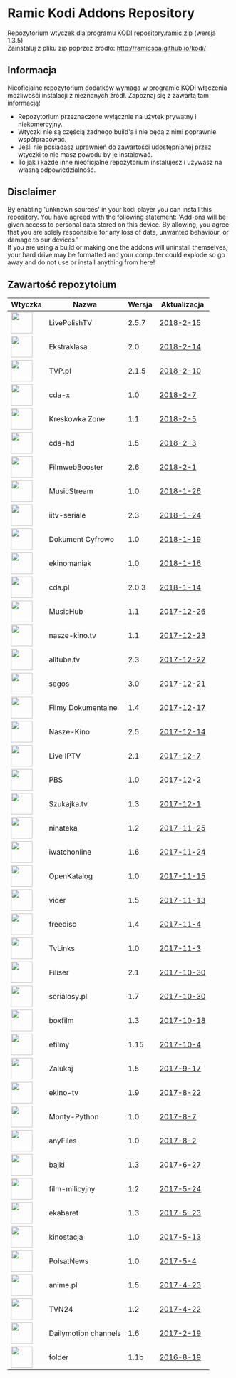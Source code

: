 # Ramic Kodi Addons Repository
Repozytorium wtyczek dla programu KODI
[repository.ramic.zip](https://github.com/ramicspa/kodi/raw/master/repository.ramic.zip) (wersja 1.3.5)
<br>Zainstaluj z pliku zip poprzez źródło: http://ramicspa.github.io/kodi/
## Informacja
Nieoficjalne repozytorium dodatków wymaga w programie KODI włączenia możliwośći instalacji z nieznanych źródł. Zapoznaj się z zawartą tam informacją!
- Repozytorium przeznaczone wyłącznie na użytek prywatny i niekomercyjny.
- Wtyczki nie są częścią żadnego build'a i nie będą z nimi poprawnie współpracować.
- Jeśli nie posiadasz uprawnień do zawartości udostępnianej przez wtyczki to nie masz powodu by je instalować.
- To jak i każde inne nieoficjalne repozytorium instalujesz i używasz na własną odpowiedzialność.
## Disclaimer
By enabling 'unknown sources' in your kodi player you can install this repository. You have agreed with the following statement: 'Add-ons will be given access to personal data stored on this device. By allowing, you agree that you are solely responsible for any loss of data, unwanted behaviour, or damage to our devices.'<br>If you are using a build or making one the addons will uninstall themselves, your hard drive may be formatted and your computer could explode so go away and do not use or install anything from here!
## Zawartość repozytoium
|Wtyczka|Nazwa|Wersja|Aktualizacja|
|---|---|---|---|
|<img src="https://raw.githubusercontent.com/ramicspa/kodi/master/zips/plugin.video.LivePolishTV/icon.png" width="48">|LivePolishTV|2.5.7|[2018-2-15](https://raw.githubusercontent.com/ramicspa/kodi/master/zips/plugin.video.LivePolishTV/changelog-2.5.7.txt)
|<img src="https://raw.githubusercontent.com/ramicspa/kodi/master/zips/plugin.video.ekstraklasa/icon.png" width="48">|Ekstraklasa|2.0|[2018-2-14](https://raw.githubusercontent.com/ramicspa/kodi/master/zips/plugin.video.ekstraklasa/changelog-2.0.txt)
|<img src="https://raw.githubusercontent.com/ramicspa/kodi/master/zips/plugin.video.TVP.pl/icon.png" width="48">|TVP.pl|2.1.5|[2018-2-10](https://raw.githubusercontent.com/ramicspa/kodi/master/zips/plugin.video.TVP.pl/changelog-2.1.5.txt)
|<img src="https://raw.githubusercontent.com/ramicspa/kodi/master/zips/plugin.video.cdaxpl/icon.png" width="48">|cda-x|1.0|[2018-2-7](https://raw.githubusercontent.com/ramicspa/kodi/master/zips/plugin.video.cdaxpl/changelog-1.0.txt)
|<img src="https://raw.githubusercontent.com/ramicspa/kodi/master/zips/plugin.video.kreskowkazonepl/icon.png" width="48">|Kreskowka Zone|1.1|[2018-2-5](https://raw.githubusercontent.com/ramicspa/kodi/master/zips/plugin.video.kreskowkazonepl/changelog-1.1.txt)
|<img src="https://raw.githubusercontent.com/ramicspa/kodi/master/zips/plugin.video.cdahd/icon.png" width="48">|cda-hd|1.5|[2018-2-3](https://raw.githubusercontent.com/ramicspa/kodi/master/zips/plugin.video.cdahd/changelog-1.5.txt)
|<img src="https://raw.githubusercontent.com/ramicspa/kodi/master/zips/plugin.video.filmbooster/icon.png" width="48">|FilmwebBooster|2.6|[2018-2-1](https://raw.githubusercontent.com/ramicspa/kodi/master/zips/plugin.video.filmbooster/changelog-2.6.txt)
|<img src="https://raw.githubusercontent.com/ramicspa/kodi/master/zips/plugin.video.musicstreampl/icon.png" width="48">|MusicStream|1.0|[2018-1-26](https://raw.githubusercontent.com/ramicspa/kodi/master/zips/plugin.video.musicstreampl/changelog-1.0.txt)
|<img src="https://raw.githubusercontent.com/ramicspa/kodi/master/zips/plugin.video.iitv/icon.png" width="48">|iitv-seriale|2.3|[2018-1-24](https://raw.githubusercontent.com/ramicspa/kodi/master/zips/plugin.video.iitv/changelog-2.3.txt)
|<img src="https://raw.githubusercontent.com/ramicspa/kodi/master/zips/plugin.video.dokumentcyfrowo/icon.png" width="48">|Dokument Cyfrowo|1.0|[2018-1-19](https://raw.githubusercontent.com/ramicspa/kodi/master/zips/plugin.video.dokumentcyfrowo/changelog-1.0.txt)
|<img src="https://raw.githubusercontent.com/ramicspa/kodi/master/zips/plugin.video.ekinomaniaktv/icon.png" width="48">|ekinomaniak|1.0|[2018-1-16](https://raw.githubusercontent.com/ramicspa/kodi/master/zips/plugin.video.ekinomaniaktv/changelog-1.0.txt)
|<img src="https://raw.githubusercontent.com/ramicspa/kodi/master/zips/plugin.video.cdapl/icon.png" width="48">|cda.pl|2.0.3|[2018-1-14](https://raw.githubusercontent.com/ramicspa/kodi/master/zips/plugin.video.cdapl/changelog-2.0.3.txt)
|<img src="https://raw.githubusercontent.com/ramicspa/kodi/master/zips/plugin.video.musichubdcom/icon.png" width="48">|MusicHub|1.1|[2017-12-26](https://raw.githubusercontent.com/ramicspa/kodi/master/zips/plugin.video.musichubdcom/changelog-1.1.txt)
|<img src="https://raw.githubusercontent.com/ramicspa/kodi/master/zips/plugin.video.naszekinotv/icon.png" width="48">|nasze-kino.tv|1.1|[2017-12-23](https://raw.githubusercontent.com/ramicspa/kodi/master/zips/plugin.video.naszekinotv/changelog-1.1.txt)
|<img src="https://raw.githubusercontent.com/ramicspa/kodi/master/zips/plugin.video.alltube.tv/icon.png" width="48">|alltube.tv|2.3|[2017-12-22](https://raw.githubusercontent.com/ramicspa/kodi/master/zips/plugin.video.alltube.tv/changelog-2.3.txt)
|<img src="https://raw.githubusercontent.com/ramicspa/kodi/master/zips/plugin.video.segos/icon.png" width="48">|segos|3.0|[2017-12-21](https://raw.githubusercontent.com/ramicspa/kodi/master/zips/plugin.video.segos/changelog-3.0.txt)
|<img src="https://raw.githubusercontent.com/ramicspa/kodi/master/zips/plugin.video.filmydokumentalne/icon.png" width="48">|Filmy Dokumentalne|1.4|[2017-12-17](https://raw.githubusercontent.com/ramicspa/kodi/master/zips/plugin.video.filmydokumentalne/changelog-1.4.txt)
|<img src="https://raw.githubusercontent.com/ramicspa/kodi/master/zips/plugin.video.naszekino/icon.png" width="48">|Nasze-Kino|2.5|[2017-12-14](https://raw.githubusercontent.com/ramicspa/kodi/master/zips/plugin.video.naszekino/changelog-2.5.txt)
|<img src="https://raw.githubusercontent.com/ramicspa/kodi/master/zips/plugin.video.LiveIPTV/icon.png" width="48">|Live IPTV|2.1|[2017-12-7](https://raw.githubusercontent.com/ramicspa/kodi/master/zips/plugin.video.LiveIPTV/changelog-2.1.txt)
|<img src="https://raw.githubusercontent.com/ramicspa/kodi/master/zips/plugin.video.ramicpbs/icon.png" width="48">|PBS|1.0|[2017-12-2](https://raw.githubusercontent.com/ramicspa/kodi/master/zips/plugin.video.ramicpbs/changelog-1.0.txt)
|<img src="https://raw.githubusercontent.com/ramicspa/kodi/master/zips/plugin.video.szukajkatv/icon.png" width="48">|Szukajka.tv|1.3|[2017-12-1](https://raw.githubusercontent.com/ramicspa/kodi/master/zips/plugin.video.szukajkatv/changelog-1.3.txt)
|<img src="https://raw.githubusercontent.com/ramicspa/kodi/master/zips/plugin.video.ninateka/icon.png" width="48">|ninateka|1.2|[2017-11-25](https://raw.githubusercontent.com/ramicspa/kodi/master/zips/plugin.video.ninateka/changelog-1.2.txt)
|<img src="https://raw.githubusercontent.com/ramicspa/kodi/master/zips/plugin.video.iwatchonline/icon.png" width="48">|iwatchonline|1.6|[2017-11-24](https://raw.githubusercontent.com/ramicspa/kodi/master/zips/plugin.video.iwatchonline/changelog-1.6.txt)
|<img src="https://raw.githubusercontent.com/ramicspa/kodi/master/zips/plugin.video.openkatalogcom/icon.png" width="48">|OpenKatalog|1.0|[2017-11-15](https://raw.githubusercontent.com/ramicspa/kodi/master/zips/plugin.video.openkatalogcom/changelog-1.0.txt)
|<img src="https://raw.githubusercontent.com/ramicspa/kodi/master/zips/plugin.video.viderpl/icon.png" width="48">|vider|1.5|[2017-11-13](https://raw.githubusercontent.com/ramicspa/kodi/master/zips/plugin.video.viderpl/changelog-1.5.txt)
|<img src="https://raw.githubusercontent.com/ramicspa/kodi/master/zips/plugin.video.freedisc.pl/icon.png" width="48">|freedisc|1.4|[2017-11-4](https://raw.githubusercontent.com/ramicspa/kodi/master/zips/plugin.video.freedisc.pl/changelog-1.4.txt)
|<img src="https://raw.githubusercontent.com/ramicspa/kodi/master/zips/plugin.video.ramictvlinkspl/icon.png" width="48">|TvLinks|1.0|[2017-11-3](https://raw.githubusercontent.com/ramicspa/kodi/master/zips/plugin.video.ramictvlinkspl/changelog-1.0.txt)
|<img src="https://raw.githubusercontent.com/ramicspa/kodi/master/zips/plugin.video.filisertv/icon.png" width="48">|Filiser|2.1|[2017-10-30](https://raw.githubusercontent.com/ramicspa/kodi/master/zips/plugin.video.filisertv/changelog-2.1.txt)
|<img src="https://raw.githubusercontent.com/ramicspa/kodi/master/zips/plugin.video.serialosypl/icon.png" width="48">|serialosy.pl|1.7|[2017-10-30](https://raw.githubusercontent.com/ramicspa/kodi/master/zips/plugin.video.serialosypl/changelog-1.7.txt)
|<img src="https://raw.githubusercontent.com/ramicspa/kodi/master/zips/plugin.video.boxfilmpl/icon.png" width="48">|boxfilm|1.3|[2017-10-18](https://raw.githubusercontent.com/ramicspa/kodi/master/zips/plugin.video.boxfilmpl/changelog-1.3.txt)
|<img src="https://raw.githubusercontent.com/ramicspa/kodi/master/zips/plugin.video.efilmy/icon.png" width="48">|efilmy|1.15|[2017-10-4](https://raw.githubusercontent.com/ramicspa/kodi/master/zips/plugin.video.efilmy/changelog-1.15.txt)
|<img src="https://raw.githubusercontent.com/ramicspa/kodi/master/zips/plugin.video.zalukajcom/icon.png" width="48">|Zalukaj|1.5|[2017-9-17](https://raw.githubusercontent.com/ramicspa/kodi/master/zips/plugin.video.zalukajcom/changelog-1.5.txt)
|<img src="https://raw.githubusercontent.com/ramicspa/kodi/master/zips/plugin.video.ekinotv/icon.png" width="48">|ekino-tv|1.9|[2017-8-22](https://raw.githubusercontent.com/ramicspa/kodi/master/zips/plugin.video.ekinotv/changelog-1.9.txt)
|<img src="https://raw.githubusercontent.com/ramicspa/kodi/master/zips/plugin.video.montypython/icon.png" width="48">|Monty-Python|1.0|[2017-8-7](https://raw.githubusercontent.com/ramicspa/kodi/master/zips/plugin.video.montypython/changelog-1.0.txt)
|<img src="https://raw.githubusercontent.com/ramicspa/kodi/master/zips/plugin.video.anyfilespl/icon.png" width="48">|anyFiles|1.0|[2017-8-2](https://raw.githubusercontent.com/ramicspa/kodi/master/zips/plugin.video.anyfilespl/changelog-1.0.txt)
|<img src="https://raw.githubusercontent.com/ramicspa/kodi/master/zips/plugin.video.bajkionline/icon.png" width="48">|bajki|1.3|[2017-6-27](https://raw.githubusercontent.com/ramicspa/kodi/master/zips/plugin.video.bajkionline/changelog-1.3.txt)
|<img src="https://raw.githubusercontent.com/ramicspa/kodi/master/zips/plugin.video.filmmilicyjny/icon.png" width="48">|film-milicyjny|1.2|[2017-5-24](https://raw.githubusercontent.com/ramicspa/kodi/master/zips/plugin.video.filmmilicyjny/changelog-1.2.txt)
|<img src="https://raw.githubusercontent.com/ramicspa/kodi/master/zips/plugin.video.ekabaretpl/icon.png" width="48">|ekabaret|1.3|[2017-5-23](https://raw.githubusercontent.com/ramicspa/kodi/master/zips/plugin.video.ekabaretpl/changelog-1.3.txt)
|<img src="https://raw.githubusercontent.com/ramicspa/kodi/master/zips/plugin.video.kinostacja/icon.png" width="48">|kinostacja|1.0|[2017-5-13](https://raw.githubusercontent.com/ramicspa/kodi/master/zips/plugin.video.kinostacja/changelog-1.0.txt)
|<img src="https://raw.githubusercontent.com/ramicspa/kodi/master/zips/plugin.video.ramicpolsat/icon.png" width="48">|PolsatNews|1.0|[2017-5-4](https://raw.githubusercontent.com/ramicspa/kodi/master/zips/plugin.video.ramicpolsat/changelog-1.0.txt)
|<img src="https://raw.githubusercontent.com/ramicspa/kodi/master/zips/plugin.video.anime.pl/icon.png" width="48">|anime.pl|1.5|[2017-4-23](https://raw.githubusercontent.com/ramicspa/kodi/master/zips/plugin.video.anime.pl/changelog-1.5.txt)
|<img src="https://raw.githubusercontent.com/ramicspa/kodi/master/zips/plugin.video.ramictvn24/icon.png" width="48">|TVN24|1.2|[2017-4-22](https://raw.githubusercontent.com/ramicspa/kodi/master/zips/plugin.video.ramictvn24/changelog-1.2.txt)
|<img src="https://raw.githubusercontent.com/ramicspa/kodi/master/zips/plugin.video.dmchannels/icon.png" width="48">|Dailymotion channels|1.6|[2017-2-19](https://raw.githubusercontent.com/ramicspa/kodi/master/zips/plugin.video.dmchannels/changelog-1.6.txt)
|<img src="https://raw.githubusercontent.com/ramicspa/kodi/master/zips/plugin.video.folderramic/icon.png" width="48">|folder|1.1b|[2016-8-19](https://raw.githubusercontent.com/ramicspa/kodi/master/zips/plugin.video.folderramic/changelog-1.1b.txt)